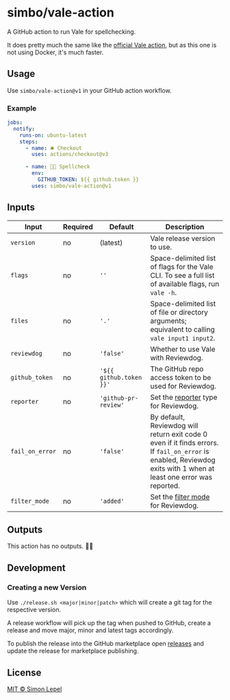 # simbo/vale-action

A GitHub action to run Vale for spellchecking.

It does pretty much the same like the [official Vale action](https://github.com/errata-ai/vale-action),
but as this one is not using Docker, it's much faster.

## Usage

Use `simbo/vale-action@v1` in your GitHub action workflow.

### Example

```yml
jobs:
  notify:
    runs-on: ubuntu-latest
    steps:
      - name: 🛎 Checkout
        uses: actions/checkout@v3

      - name: 🧑‍🏫 Spellcheck
        env:
          GITHUB_TOKEN: ${{ github.token }}
        uses: simbo/vale-action@v1
```

## Inputs

| Input           | Required | Default                 | Description                                                                                                                                                        |
| --------------- | -------- | ----------------------- | ------------------------------------------------------------------------------------------------------------------------------------------------------------------ |
| `version`       | no       | (latest)                | Vale release version to use.                                                                                                                                       |
| `flags`         | no       | `''`                    | Space-delimited list of flags for the Vale CLI. To see a full list of available flags, run `vale -h`.                                                              |
| `files`         | no       | `'.'`                   | Space-delimited list of file or directory arguments; equivalent to calling `vale input1 input2`.                                                                   |
| `reviewdog`     | no       | `'false'`               | Whether to use Vale with Reviewdog.                                                                                                                                |
| `github_token`  | no       | `'${{ github.token }}'` | The GitHub repo access token to be used for Reviewdog.                                                                                                             |
| `reporter`      | no       | `'github-pr-review'`    | Set the [reporter](https://github.com/reviewdog/reviewdog#reporters) type for Reviewdog.                                                                           |
| `fail_on_error` | no       | `'false'`               | By default, Reviewdog will return exit code 0 even if it finds errors. If `fail_on_error` is enabled, Reviewdog exits with 1 when at least one error was reported. |
| `filter_mode`   | no       | `'added'`               | Set the [filter mode](https://github.com/reviewdog/reviewdog#filter-mode) for Reviewdog.                                                                           |

## Outputs

This action has no outputs. 🤷‍♂️

## Development

### Creating a new Version

Use `./release.sh <major|minor|patch>` which will create a git tag for the
respective version.

A release workflow will pick up the tag when pushed to GitHub, create a release
and move major, minor and latest tags accordingly.

To publish the release into the GitHub marketplace open
[releases](https://github.com/simbo/vale-action/releases) and
update the release for marketplace publishing.

## License

[MIT &copy; Simon Lepel](http://simbo.mit-license.org/)
